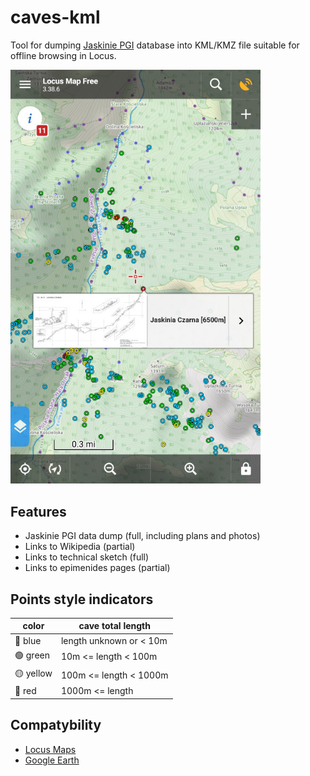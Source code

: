# caves-kml
Tool for dumping [Jaskinie PGI](http://geoportal.pgi.gov.pl/jaskinie_polski) database into KML/KMZ file suitable for offline browsing in Locus.

<img src="screenshot.jpg" alt="Screenshot from Locus" width="400">

## Features
- Jaskinie PGI data dump (full, including plans and photos)
- Links to Wikipedia (partial)
- Links to technical sketch (full)
- Links to epimenides pages (partial)

## Points style indicators
| color | cave total length |
|-------|-------------------|
| 🔵 blue | length unknown or < 10m |
| 🟢 green | 10m <= length < 100m |
| 🟡 yellow | 100m <= length < 1000m |
| 🔴 red | 1000m <= length |

## Compatybility
- [Locus Maps](https://play.google.com/store/apps/details?id=menion.android.locus)
- [Google Earth](https://earth.google.com/)
